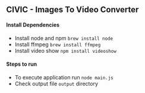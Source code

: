 ## CIVIC - Images To Video Converter 

#### Install Dependencies 
- Install node and npm `brew install node`
- Install ffmpeg `brew install ffmpeg`
- Install video show `npm install videoshow`

#### Steps to run 
- To execute application run `node main.js` 
- Check output file `output` directory 